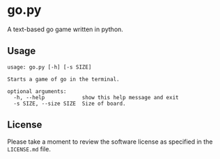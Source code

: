 # go.py

A text-based go game written in python.

## Usage

    usage: go.py [-h] [-s SIZE]
    
    Starts a game of go in the terminal.
    
    optional arguments:
      -h, --help            show this help message and exit
      -s SIZE, --size SIZE  Size of board.

## License

Please take a moment to review the software license as specified in the
`LICENSE.md` file.

